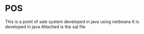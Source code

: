 # POS
This is a point of sale system developed in java using netbeans
It is developed in java
Attached is the sql file 
